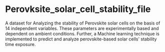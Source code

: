 # Perovksite_solar_cell_stability_file
A dataset for Analyzing the stability of Perovskite solar cells on the basis of 14 independent variables.
These parameters are experimentally based and dependent on ambient conditions.
Further, a Machine learning technique is implemented to predict and analyze perovskite-based solar cells' stability time exposure.
